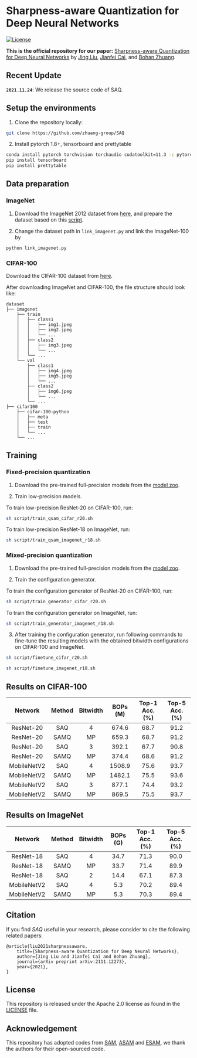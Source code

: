 # Sharpness-aware Quantization for Deep Neural Networks

[![License](https://img.shields.io/badge/License-Apache_2.0-blue.svg)](https://opensource.org/licenses/Apache-2.0)

**This is the official repository for our paper:** [Sharpness-aware Quantization for Deep Neural Networks](https://arxiv.org/abs/2111.12273) by [Jing Liu](https://www.jing-liu.com/), [Jianfei Cai](https://jianfei-cai.github.io/), and [Bohan Zhuang](https://bohanzhuang.github.io/).

## Recent Update

**`2021.11.24`**: We release the source code of SAQ.

## Setup the environments

1. Clone the repository locally:

```bash
git clone https://github.com/zhuang-group/SAQ
```

2. Install pytorch 1.8+, tensorboard and prettytable

```bash
conda install pytorch torchvision torchaudio cudatoolkit=11.3 -c pytorch
pip install tensorboard
pip install prettytable
```

## Data preparation

### ImageNet

1. Download the ImageNet 2012 dataset from [here](http://image-net.org/), and prepare the dataset based on this [script](https://gist.github.com/BIGBALLON/8a71d225eff18d88e469e6ea9b39cef4). 

2. Change the dataset path in `link_imagenet.py` and link the ImageNet-100 by
```bash
python link_imagenet.py
```

### CIFAR-100

Download the CIFAR-100 dataset from [here](https://www.cs.toronto.edu/~kriz/cifar-100-python.tar.gz).

After downloading ImageNet and CIFAR-100, the file structure should look like:

```
dataset
├── imagenet
    ├── train
    │   ├── class1
    │   │   ├── img1.jpeg
    │   │   ├── img2.jpeg
    │   │   └── ...
    │   ├── class2
    │   │   ├── img3.jpeg
    │   │   └── ...
    │   └── ...
    └── val
        ├── class1
        │   ├── img4.jpeg
        │   ├── img5.jpeg
        │   └── ...
        ├── class2
        │   ├── img6.jpeg
        │   └── ...
        └── ...
├── cifar100
    ├── cifar-100-python
    │   ├── meta
    │   ├── test
    │   ├── train
    │   └── ...
    └── ...
```


## Training

### Fixed-precision quantization

1. Download the pre-trained full-precision models from the [model zoo](https://github.com/zhuang-group/SAQ/wiki/Model-Zoo).
   
2. Train low-precision models.

To train low-precision ResNet-20 on CIFAR-100, run:

```bash
sh script/train_qsam_cifar_r20.sh
```

To train low-precision ResNet-18 on ImageNet, run:

```bash
sh script/train_qsam_imagenet_r18.sh
```

### Mixed-precision quantization

1. Download the pre-trained full-precision models from the [model zoo](https://github.com/zhuang-group/SAQ/wiki/Model-Zoo).

2. Train the configuration generator.

To train the configuration generator of ResNet-20 on CIFAR-100, run:

```bash
sh script/train_generator_cifar_r20.sh
```

To train the configuration generator on ImageNet, run:

```bash
sh script/train_generator_imagenet_r18.sh
```

3. After training the configuration generator, run following commands to fine-tune the resulting models with the obtained bitwidth configurations on CIFAR-100 and ImageNet.
```bash
sh script/finetune_cifar_r20.sh
```

```bash
sh script/finetune_imagenet_r18.sh
```

## Results on CIFAR-100

| Network | Method | Bitwidth | BOPs (M) | Top-1 Acc. (%) | Top-5 Acc. (%) |
| :-----: | :----: | :------: | :------: | :------------: | :------------: |
| ResNet-20 | SAQ | 4 | 674.6 | 68.7 | 91.2 |
| ResNet-20 | SAMQ | MP | 659.3 | 68.7 | 91.2 |
| ResNet-20 | SAQ | 3 | 392.1 | 67.7 | 90.8 |
| ResNet-20 | SAMQ | MP | 374.4 | 68.6 | 91.2 |
| MobileNetV2 | SAQ | 4 | 1508.9 | 75.6 | 93.7 |
| MobileNetV2 | SAMQ | MP | 1482.1 | 75.5 | 93.6 |
| MobileNetV2 | SAQ | 3 | 877.1 | 74.4 | 93.2 |
| MobileNetV2 | SAMQ | MP | 869.5 | 75.5 | 93.7 |

## Results on ImageNet

| Network | Method | Bitwidth | BOPs (G) | Top-1 Acc. (%) | Top-5 Acc. (%) |
| :-----: | :----: | :------: | :------: | :------------: | :------------: |
| ResNet-18 | SAQ | 4 | 34.7 | 71.3 | 90.0 |
| ResNet-18 | SAMQ | MP | 33.7 | 71.4 | 89.9 |
| ResNet-18 | SAQ | 2 | 14.4 | 67.1 | 87.3 |
| MobileNetV2 | SAQ | 4 | 5.3 | 70.2 | 89.4 |
| MobileNetV2 | SAMQ | MP | 5.3 | 70.3 | 89.4 |


## Citation
If you find *SAQ* useful in your research, please consider to cite the following related papers:
```
@article{liu2021sharpnessaware,
    title={Sharpness-aware Quantization for Deep Neural Networks}, 
    author={Jing Liu and Jianfei Cai and Bohan Zhuang},
    journal={arXiv preprint arXiv:2111.12273},
    year={2021},
}
```

## License

This repository is released under the Apache 2.0 license as found in the [LICENSE](LICENSE) file.

## Acknowledgement

This repository has adopted codes from [SAM](https://github.com/davda54/sam), [ASAM](https://github.com/SamsungLabs/ASAM) and [ESAM](https://github.com/dydjw9/efficient_sam), we thank the authors for their open-sourced code.
